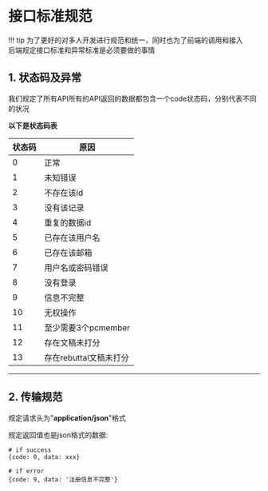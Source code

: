# 接口标准规范

!!! tip
    为了更好的对多人开发进行规范和统一，同时也为了前端的调用和接入<br>
    后端规定接口标准和异常标准是必须要做的事情



## 1. 状态码及异常

我们规定了所有API所有的API返回的数据都包含一个code状态码，分别代表不同的状况



**以下是状态码表**

| 状态码 | 原因 |
| --- | --- |
| 0 | 正常 |
| 1 | 未知错误 |
| 2 | 不存在该id |
| 3 | 没有该记录 |
| 4 | 重复的数据id |
| 5 | 已存在该用户名 |
| 6 | 已存在该邮箱 |
| 7 | 用户名或密码错误 |
| 8 | 没有登录 |
| 9 | 信息不完整 |
| 10 | 无权操作 |
| 11 | 至少需要3个pcmember |
| 12 | 存在文稿未打分 |
| 13 | 存在rebuttal文稿未打分 |

-----

## 2. 传输规范

规定请求头为"**application/json**"格式



规定返回值也是json格式的数据:

```
# if success
{code: 0, data: xxx}

# if error
{code: 9, data: '注册信息不完整'}
```



